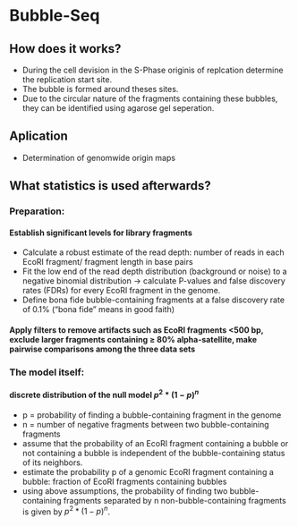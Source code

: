 # Bubble-Seq
## How does it works?
- During the cell devision in the S-Phase originis of replcation determine the replication start site.   
- The bubble is formed around theses sites. 
- Due to the circular nature of the fragments containing these bubbles, they can be identified using agarose gel seperation.
## Aplication
- Determination of genomwide origin maps
## What statistics is used afterwards?
### Preparation:
#### Establish significant levels for library fragments
- Calculate a robust estimate of the read depth: number of reads in each EcoRI fragment/ fragment length in base pairs
- Fit the low end of the read depth distribution (background or noise) to a negative binomial distribution -> calculate P-values and false discovery rates (FDRs) for every EcoRI fragment in the genome.
- Define bona fide bubble-containing fragments at a false discovery rate of 0.1\% (“bona fide” means in good faith)
#### Apply filters to remove artifacts such as EcoRI fragments <500 bp, exclude larger fragments containing ≥ 80\% alpha-satellite, make pairwise comparisons among the three data sets
### The model itself:
#### discrete distribution of the null model $p^2 *(1- p)^n$
- p = probability of finding a bubble-containing fragment in the genome
- n = number of negative fragments between two bubble-containing fragments
- assume that the probability of an EcoRI fragment containing a bubble or not containing a bubble is independent of the bubble-containing status of its neighbors.
- estimate the probability p of a genomic EcoRI fragment containing a bubble: fraction of EcoRI fragments containing bubbles
- using above assumptions, the probability of finding two bubble-containing fragments separated by n non-bubble-containing fragments is given by $p^2 *(1- p)^n$.
